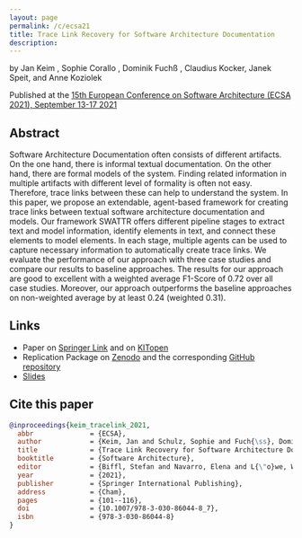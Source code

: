 ```yaml
---
layout: page
permalink: /c/ecsa21
title: Trace Link Recovery for Software Architecture Documentation
description:
---
```


by Jan Keim <a href="https://orcid.org/0000-0002-8899-7081"><i class="fa-brands fa-orcid"></i></a>, Sophie Corallo <a href="https://orcid.org/0000-0002-1531-2977"><i class="fa-brands fa-orcid"></i></a>, Dominik Fuchß <a href="https://orcid.org/0000-0001-6410-6769"><i class="fa-brands fa-orcid"></i></a>, Claudius Kocker, Janek Speit, and Anne Koziolek <a href="https://orcid.org/0000-0002-1593-3394"><i class="fa-brands fa-orcid"></i></a>

Published at the [15th European Conference on Software Architecture (ECSA 2021), September 13-17 2021](https://conf.researchr.org/home/ecsa-2021)

## Abstract

Software Architecture Documentation often consists of different artifacts.
On the one hand, there is informal textual documentation.
On the other hand, there are formal models of the system.
Finding related information in multiple artifacts with different level of formality is often not easy.
Therefore, trace links between these can help to understand the system.
In this paper, we propose an extendable, agent-based framework for creating trace links between textual software architecture documentation and models.
Our framework SWATTR offers different pipeline stages to extract text and model information, identify elements in text, and connect these elements to model elements.
In each stage, multiple agents can be used to capture necessary information to automatically create trace links.
We evaluate the performance of our approach with three case studies and compare our results to baseline approaches.
The results for our approach are good to excellent with a weighted average F1-Score of 0.72 over all case studies.
Moreover, our approach outperforms the baseline approaches on non-weighted average by at least 0.24 (weighted 0.31).

## Links

- Paper on [Springer Link](https://doi.org/10.1007/978-3-030-86044-8_7) and on [KITopen](https://doi.org/10.5445/IR/1000138399)
- Replication Package on [Zenodo](https://doi.org/10.5281/zenodo.4730621) and the corresponding [GitHub repository](https://github.com/ArDoCo/SWATTR)
- [Slides](/assets/pdf/presentation_21_ecsa_TLR.pdf)

## Cite this paper

```bibtex
@inproceedings{keim_tracelink_2021,
  abbr              = {ECSA},
  author            = {Keim, Jan and Schulz, Sophie and Fuch{\ss}, Dominik and Kocher, Claudius and Speit, Janek and Koziolek, Anne},
  title             = {Trace Link Recovery for Software Architecture Documentation},
  booktitle         = {Software Architecture},
  editor            = {Biffl, Stefan and Navarro, Elena and L{\"o}we, Welf	and Sirjani, Marjan	and Mirandola, Raffaela	and Weyns, Danny},
  year              = {2021},
  publisher         = {Springer International Publishing},
  address           = {Cham},
  pages             = {101--116},
  doi               = {10.1007/978-3-030-86044-8_7},
  isbn              = {978-3-030-86044-8}
}
```
